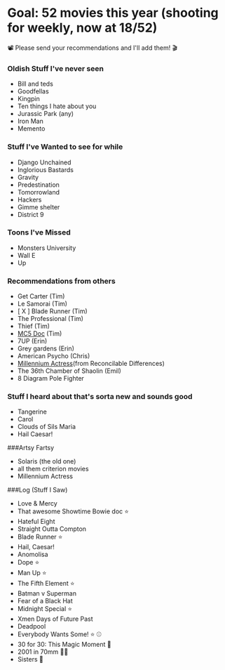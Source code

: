 # Goal: 52 movies this year (shooting for weekly, now at 18/52)

📽 Please send your recommendations and I'll add them! 🎬

### Oldish Stuff I've never seen
- Bill and teds
- Goodfellas
- Kingpin
- Ten things I hate about you
- Jurassic Park (any)
- Iron Man
- Memento

### Stuff I've Wanted to see for while
- Django Unchained
- Inglorious Bastards
- Gravity
- Predestination
- Tomorrowland
- Hackers
- Gimme shelter
- District 9

### Toons I've Missed
- Monsters University
- Wall E
- Up

### Recommendations from others
- Get Carter (Tim)
- Le Samorai (Tim)
- [ X ] Blade Runner (Tim)
- The Professional (Tim)
- Thief (Tim)
- [MC5 Doc](http://www.victimoftime.com/articles/video-feed-mc5-true-testimonial-2002-documentary/) (Tim)
- 7UP (Erin)
- Grey gardens (Erin)
- American Psycho (Chris)
- [Millennium Actress](https://youtu.be/nqq0nVu29g8)(from Reconcilable Differences)
- The 36th Chamber of Shaolin (Emil)
- 8 Diagram Pole Fighter

### Stuff I heard about that's sorta new and sounds good
- Tangerine
- Carol
- Clouds of Sils Maria
- Hail Caesar!

###Artsy Fartsy
- Solaris (the old one)
- all them criterion movies
- Millennium Actress

###Log (Stuff I Saw)
- Love & Mercy
- That awesome Showtime Bowie doc :star:
- Hateful Eight
- Straight Outta Compton
- Blade Runner :star:
- Hail, Caesar!
- Anomolisa
- Dope :star:
- Man Up :star:
- The Fifth Element :star:
- Batman v Superman
- Fear of a Black Hat
- Midnight Special :star:
- Xmen Days of Future Past
- Deadpool
- Everybody Wants Some! :star: :baseball:
- 30 for 30: This Magic Moment 🏀
- 2001 in 70mm 🌈🌠
- Sisters 👯
